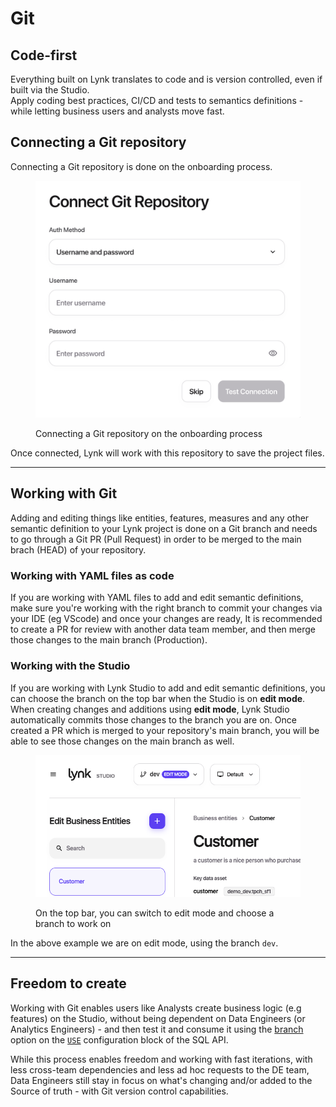 # Git

## Code-first

Everything built on Lynk translates to code and is version controlled, even if built via the Studio.\
Apply coding best practices, CI/CD and tests to semantics definitions - while letting business users and analysts move fast.

## Connecting a Git repository

Connecting a Git repository is done on the onboarding process.&#x20;

<figure><img src="../../.gitbook/assets/image (1).png" alt=""><figcaption><p>Connecting a Git repository on the onboarding process</p></figcaption></figure>

Once connected, Lynk will work with this repository to save the project files.&#x20;

***

## Working with Git

Adding and editing things like entities, features, measures and any other semantic definition to your Lynk project is done on a Git branch and needs to go through a Git PR (Pull Request) in order to be merged to the main brach (HEAD) of your repository.

### Working with YAML files as code

If you are working with YAML files to add and edit semantic definitions, make sure you're working with the right branch to commit your changes via your IDE (eg VScode) and once your changes are ready, It is recommended to create a PR for review with another data team member, and then merge those changes to the main branch (Production).

### Working with the Studio

If you are working with Lynk Studio to add and edit semantic definitions, you can choose the branch on the top bar when the Studio is on **edit mode**. When creating changes and additions using **edit mode**, Lynk Studio automatically commits those changes to the branch you are on. Once created a PR which is merged to your repository's main branch, you will be able to see those changes on the main branch as well.&#x20;

<figure><img src="../../.gitbook/assets/image (2).png" alt=""><figcaption><p>On the top bar, you can switch to edit mode and choose a branch to work on</p></figcaption></figure>

In the above example we are on edit mode, using the branch `dev`.

***

## Freedom to create

Working with Git enables users like Analysts create business logic (e.g features) on the Studio, without being dependent on Data Engineers (or Analytics Engineers) - and then test it and consume it using the [branch](../consume-and-apis/sql-api.md#branch) option on the [`USE`](../consume-and-apis/sql-api.md#use) configuration block of the SQL API.

While this process enables freedom and working with fast iterations,  with less cross-team dependencies and less ad hoc requests to the DE team, Data Engineers still stay in focus on what's changing and/or added to the Source of truth - with Git version control capabilities.&#x20;

